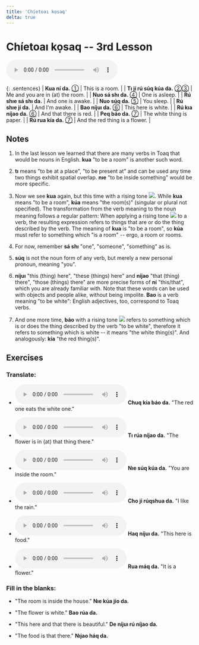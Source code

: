 ```yaml
---
title: 'Chíetoaı kọsaq'
delta: true
---
```

# **Chíetoaı kọsaq** -- 3rd Lesson

<audio id="mainaudio" controls src="lesson.mp3"></audio>

{: .sentences}
| **Kua ní da.**           [①](#fn-1)           | This is a room.                  |
| **Tı jí rú súq kúa da.** [②](#fn-2)[③](#fn-3) | Me and you are in (at) the room. |
| **Nuo sá shı da.**       [④](#fn-4)           | One is asleep.                   |
| **Rú shıe sá shı da.**                        | And one is awake.                |
| **Nuo súq da.**          [⑤](#fn-5)           | You sleep.                       |
| **Rú shıe jí da.**                            | And I'm awake.                   |
| **Bao níjuı da.**        [⑥](#fn-6)           | This here is white.              |
| **Rú kıa níjao da.**     [⑥](#fn-6)           | And that there is red.           |
| **Peq báo da.**          [⑦](#fn-7)           | The white thing is paper.        |
| **Rú rua kía da.**       [⑦](#fn-7)           | And the red thing is a flower.   |

## Notes

1. <a name="fn-1" /> In the last lesson we learned that there are many verbs in Toaq that would be nouns in English. **kua** "to be a room" is another such word.

2. <a name="fn-2" /> **tı** means "to be at a place", "to be present at" and can be used any time two things exhibit spatial overlap.  **nıe** "to be inside something" would be more specific.

3. <a name="fn-3" /> Now we see **kua** again, but this time with a rising tone ![](../tones/d2.png). While **kua** means "to be a room", **kúa** means "the room(s)" (singular or plural not specified). The transformation from the verb meaning to the noun meaning follows a regular pattern: When applying a rising tone ![](../tones/d2.png) to a verb, the resulting expression refers to things that are or do the thing described by the verb. The meaning of **kua** is "to be a room", so **kúa** must refer to something which "is a room" -- ergo, a room or rooms.

4. <a name="fn-4" /> For now, remember **sá shı** "one", "someone", "something" as is.

5. <a name="fn-5" /> **súq** is not the noun form of any verb, but merely a new personal pronoun, meaning "you".

6. <a name="fn-6" /> **níjuı** "this (thing) here", "these (things) here" and **níjao** "that (thing) there", "those (things) there" are more precise forms of **ní** "this/that", which you are already familiar with. Note that these words can be used with objects and people alike, without being impolite. **Bao** is a verb meaning "to be white": English adjectives, too, correspond to Toaq verbs.

7. <a name="fn-7" /> And one more time, **báo** with a rising tone ![](../tones/d2.png) refers to something which is or does the thing described by the verb "to be white", therefore it refers to something which is white -- it means "the white thing(s)". And analogously: **kía** "the red thing(s)".

## Exercises

### Translate:

- <audio controls src="ex1.mp3"></audio>
  **Chuq kía báo da.**
  <span class="spoiler" tabindex=0>"The red one eats the white one."</span>

- <audio controls src="ex2.mp3"></audio>
  **Tı rúa níjao da.**
  <span class="spoiler" tabindex=0>"The flower is in (at) that thing there."</span>

- <audio controls src="ex3.mp3"></audio>
  **Nıe súq kúa da.**
  <span class="spoiler" tabindex=0>"You are inside the room."</span>

- <audio controls src="ex4.mp3"></audio>
  **Cho jí rúqshua da.**
  <span class="spoiler" tabindex=0>"I like the rain."</span>

- <audio controls src="ex5.mp3"></audio>
  **Haq níjuı da.**
  <span class="spoiler" tabindex=0>"This here is food."</span>

- <audio controls src="ex6.mp3"></audio>
  **Rua máq da.**
  <span class="spoiler" tabindex=0>"It is a flower."</span>

### Fill in the blanks:

- "The room is inside the house."
  **Nıe <span class="spoiler" tabindex=0>kúa</span> jío da.**

- "The flower is white."
  **<span class="spoiler" tabindex=0>Bao</span> rúa da.**

- "This here and that there is beautiful."
  **De <span class="spoiler" tabindex=0>níjuı</span> rú <span class="spoiler" tabindex=0>níjao</span> da.**

- "The food is that there."
  **<span class="spoiler" tabindex=0>Nıjao</span> háq da.**
